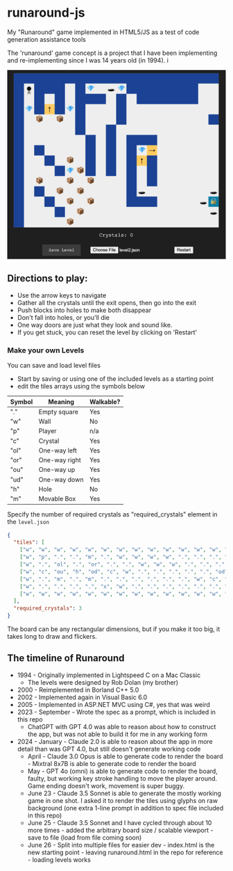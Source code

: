 # runaround-js
My "Runaround" game implemented in HTML5/JS as a test of code generation assistance tools

The 'runaround' game concept is a project that I have been implementing
and re-implementing since I was 14 years old (in 1994). i

![screenshot](img/screenshot-level2.png)

## Directions to play:

* Use the arrow keys to navigate
* Gather all the crystals until the exit opens, then go into the exit
* Push blocks into holes to make both disappear
* Don't fall into holes, or you'll die
* One way doors are just what they look and sound like.
* If you get stuck, you can reset the level by clicking on 'Restart'

### Make your own Levels
You can save and load level files
* Start by saving or using one of the included levels as a starting point
* edit the tiles arrays using the symbols below


|Symbol|Meaning|Walkable?|
|------|-------------|-------|
| "." | Empty square | Yes |
| "w" | Wall | No |
| "p" | Player | n/a |
| "c" | Crystal | Yes |
| "ol" | One-way left | Yes |
| "or" | One-way right | Yes |
| "ou" | One-way up | Yes |
| "ud" | One-way down | Yes |
| "h" | Hole | No |
| "m" | Movable Box | Yes |

Specify the number of required crystals as "required_crystals" element in the `level.json`
```json
{
  "tiles": [
    ["w", "w", "w", "w", "w", "w", "w", "w", "w", "w", "w", "w", "w", "w"],
    ["w", "p", ".", ".", "m", ".", "w", "w", "w", "w", ".", ".", ".", "w"],
    ["w", ".", "ol", ".", "or", ".", ".", "w", "w", "w", ".", ".", ".", "w"],
    ["w", "c", "ou", "h", "od", "c", "w", ".", ".", ".", ".", ".", "od", "w"],
    ["w", ".", "m", ".", "m", ".", ".", ".", ".", ".", ".", "w", "c", "w"],
    ["w", ".", ".", ".", ".", "x", "w", ".", ".", ".", ".", ".", ".", "w"],
    ["w", "w", "w", "w", "w", "w", "w", "w", "w", "w", "w", "w", "w", "w"]
  ],
  "required_crystals": 3
}
```
The board can be any rectangular dimensions, but if you make it too big, it takes long to draw and flickers.
## The timeline of Runaround
* 1994 - Originally implemented in Lightspeed C on a Mac Classic
   - The levels were designed by Rob Dolan (my brother)
* 2000 - Reimplemented in Borland C++ 5.0
* 2002 - Implemented again in Visual Basic 6.0
* 2005 - Implemented in ASP.NET MVC using C#, yes that was weird
* 2023 - September - Wrote the spec as a prompt, which is included in this repo
     - ChatGPT with GPT 4.0 was able to reason about how to construct
       the app, but was not able to build it for me in any working form
* 2024 - January - Claude 2.0 is able to reason about the app in more
       detail than was GPT 4.0, but still doesn't generate working code
     - April   - Claude 3.0 Opus is able to generate code to render the board
               - Mixtral 8x7B is able to generate code to render the
                 board
     - May     - GPT 4o (omni) is able to generate code to render the
               board, faulty, but working key stroke handling to move
               the player around. Game ending doesn't work, movement is
               super buggy.
     - June 23 - Claude 3.5 Sonnet is able to generate the mostly working
               game in one shot. I asked it to render the tiles using
               glyphs on raw background (one extra 1-line prompt in addition to
               spec file included in this repo)
     - June 25 - Claude 3.5 Sonnet and I have cycled through about 10 more times
               - added the arbitrary board size / scalable viewport
               - save to file (load from file coming soon)
    - June 26 - Split into multiple files for easier dev
               - index.html is the new starting point
               - leaving runaround.html in the repo for reference
               - loading levels works


    
